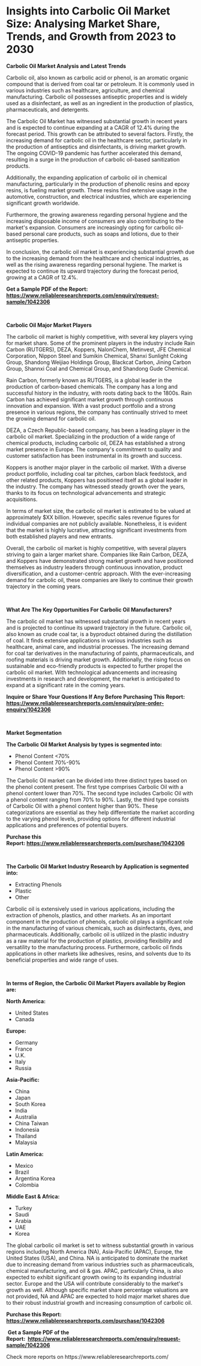 <p><h1>Insights into Carbolic Oil Market Size: Analysing Market Share, Trends, and Growth from 2023 to 2030</h1></p><p><strong>Carbolic Oil Market Analysis and Latest Trends</strong></p>
<p><p>Carbolic oil, also known as carbolic acid or phenol, is an aromatic organic compound that is derived from coal tar or petroleum. It is commonly used in various industries such as healthcare, agriculture, and chemical manufacturing. Carbolic oil possesses antiseptic properties and is widely used as a disinfectant, as well as an ingredient in the production of plastics, pharmaceuticals, and detergents.</p><p>The Carbolic Oil Market has witnessed substantial growth in recent years and is expected to continue expanding at a CAGR of 12.4% during the forecast period. This growth can be attributed to several factors. Firstly, the increasing demand for carbolic oil in the healthcare sector, particularly in the production of antiseptics and disinfectants, is driving market growth. The ongoing COVID-19 pandemic has further accelerated this demand, resulting in a surge in the production of carbolic oil-based sanitization products.</p><p>Additionally, the expanding application of carbolic oil in chemical manufacturing, particularly in the production of phenolic resins and epoxy resins, is fueling market growth. These resins find extensive usage in the automotive, construction, and electrical industries, which are experiencing significant growth worldwide.</p><p>Furthermore, the growing awareness regarding personal hygiene and the increasing disposable income of consumers are also contributing to the market's expansion. Consumers are increasingly opting for carbolic oil-based personal care products, such as soaps and lotions, due to their antiseptic properties.</p><p>In conclusion, the carbolic oil market is experiencing substantial growth due to the increasing demand from the healthcare and chemical industries, as well as the rising awareness regarding personal hygiene. The market is expected to continue its upward trajectory during the forecast period, growing at a CAGR of 12.4%.</p></p>
<p><strong>Get a Sample PDF of the Report:&nbsp; <a href="https://www.reliableresearchreports.com/enquiry/request-sample/1042306">https://www.reliableresearchreports.com/enquiry/request-sample/1042306</a></strong></p>
<p>&nbsp;</p>
<p><strong>Carbolic Oil Major Market Players</strong></p>
<p><p>The carbolic oil market is highly competitive, with several key players vying for market share. Some of the prominent players in the industry include Rain Carbon (RUTGERS), DEZA, Koppers, NalonChem, Metinvest, JFE Chemical Corporation, Nippon Steel and Sumikin Chemical, Shanxi Sunlight Coking Group, Shandong Weijiao Holdings Group, Blackcat Carbon, Jining Carbon Group, Shannxi Coal and Chemical Group, and Shandong Gude Chemical.</p><p>Rain Carbon, formerly known as RUTGERS, is a global leader in the production of carbon-based chemicals. The company has a long and successful history in the industry, with roots dating back to the 1800s. Rain Carbon has achieved significant market growth through continuous innovation and expansion. With a vast product portfolio and a strong presence in various regions, the company has continually strived to meet the growing demand for carbolic oil.</p><p>DEZA, a Czech Republic-based company, has been a leading player in the carbolic oil market. Specializing in the production of a wide range of chemical products, including carbolic oil, DEZA has established a strong market presence in Europe. The company's commitment to quality and customer satisfaction has been instrumental in its growth and success.</p><p>Koppers is another major player in the carbolic oil market. With a diverse product portfolio, including coal tar pitches, carbon black feedstock, and other related products, Koppers has positioned itself as a global leader in the industry. The company has witnessed steady growth over the years, thanks to its focus on technological advancements and strategic acquisitions.</p><p>In terms of market size, the carbolic oil market is estimated to be valued at approximately $XX billion. However, specific sales revenue figures for individual companies are not publicly available. Nonetheless, it is evident that the market is highly lucrative, attracting significant investments from both established players and new entrants.</p><p>Overall, the carbolic oil market is highly competitive, with several players striving to gain a larger market share. Companies like Rain Carbon, DEZA, and Koppers have demonstrated strong market growth and have positioned themselves as industry leaders through continuous innovation, product diversification, and a customer-centric approach. With the ever-increasing demand for carbolic oil, these companies are likely to continue their growth trajectory in the coming years.</p></p>
<p>&nbsp;</p>
<p><strong>What Are The Key Opportunities For Carbolic Oil Manufacturers?</strong></p>
<p><p>The carbolic oil market has witnessed substantial growth in recent years and is projected to continue its upward trajectory in the future. Carbolic oil, also known as crude coal tar, is a byproduct obtained during the distillation of coal. It finds extensive applications in various industries such as healthcare, animal care, and industrial processes. The increasing demand for coal tar derivatives in the manufacturing of paints, pharmaceuticals, and roofing materials is driving market growth. Additionally, the rising focus on sustainable and eco-friendly products is expected to further propel the carbolic oil market. With technological advancements and increasing investments in research and development, the market is anticipated to expand at a significant rate in the coming years.</p></p>
<p><strong>Inquire or Share Your Questions If Any Before Purchasing This Report: <a href="https://www.reliableresearchreports.com/enquiry/pre-order-enquiry/1042306">https://www.reliableresearchreports.com/enquiry/pre-order-enquiry/1042306</a></strong></p>
<p>&nbsp;</p>
<p><strong>Market Segmentation</strong></p>
<p><strong>The Carbolic Oil Market Analysis by types is segmented into:</strong></p>
<p><ul><li>Phenol Content <70%</li><li>Phenol Content 70%-90%</li><li>Phenol Content >90%</li></ul></p>
<p><p>The Carbolic Oil market can be divided into three distinct types based on the phenol content present. The first type comprises Carbolic Oil with a phenol content lower than 70%. The second type includes Carbolic Oil with a phenol content ranging from 70% to 90%. Lastly, the third type consists of Carbolic Oil with a phenol content higher than 90%. These categorizations are essential as they help differentiate the market according to the varying phenol levels, providing options for different industrial applications and preferences of potential buyers.</p></p>
<p><strong>Purchase this Report:&nbsp;<a href="https://www.reliableresearchreports.com/purchase/1042306">https://www.reliableresearchreports.com/purchase/1042306</a></strong></p>
<p>&nbsp;</p>
<p><strong>The Carbolic Oil Market Industry Research by Application is segmented into:</strong></p>
<p><ul><li>Extracting Phenols</li><li>Plastic</li><li>Other</li></ul></p>
<p><p>Carbolic oil is extensively used in various applications, including the extraction of phenols, plastics, and other markets. As an important component in the production of phenols, carbolic oil plays a significant role in the manufacturing of various chemicals, such as disinfectants, dyes, and pharmaceuticals. Additionally, carbolic oil is utilized in the plastic industry as a raw material for the production of plastics, providing flexibility and versatility to the manufacturing process. Furthermore, carbolic oil finds applications in other markets like adhesives, resins, and solvents due to its beneficial properties and wide range of uses.</p></p>
<p>&nbsp;</p>
<p><strong>In terms of Region, the Carbolic Oil Market Players available by Region are:</strong></p>
<p>
    <p> <strong> North America: </strong>
        <ul>
            <li>United States</li>
            <li>Canada</li>
        </ul>
        </p> 
    <p> <strong> Europe: </strong>
        <ul>
            <li>Germany</li>
            <li>France</li>
            <li>U.K.</li>
            <li>Italy</li>
            <li>Russia</li>
        </ul>
        </p> 
    <p> <strong> Asia-Pacific: </strong>
        <ul>
            <li>China</li>
            <li>Japan</li>
            <li>South Korea</li>
            <li>India</li>
            <li>Australia</li>
            <li>China Taiwan</li>
            <li>Indonesia</li>
            <li>Thailand</li>
            <li>Malaysia</li>
        </ul>
        </p> 
    <p> <strong> Latin America: </strong>
        <ul>
            <li>Mexico</li>
            <li>Brazil</li>
            <li>Argentina Korea</li>
            <li>Colombia</li>
        </ul>
        </p> 
    <p> <strong> Middle East & Africa: </strong>
        <ul>
            <li>Turkey</li>
            <li>Saudi</li>
            <li>Arabia</li>
            <li>UAE</li>
            <li>Korea</li>
        </ul>
    </p>
    </p>
<p><p>The global carbolic oil market is set to witness substantial growth in various regions including North America (NA), Asia-Pacific (APAC), Europe, the United States (USA), and China. NA is anticipated to dominate the market due to increasing demand from various industries such as pharmaceuticals, chemical manufacturing, and oil & gas. APAC, particularly China, is also expected to exhibit significant growth owing to its expanding industrial sector. Europe and the USA will contribute considerably to the market's growth as well. Although specific market share percentage valuations are not provided, NA and APAC are expected to hold major market shares due to their robust industrial growth and increasing consumption of carbolic oil.</p></p>
<p><strong>Purchase this Report: <a href="https://www.reliableresearchreports.com/purchase/1042306">https://www.reliableresearchreports.com/purchase/1042306</a></strong></p>
<p>&nbsp;<strong>Get a Sample PDF of the Report:&nbsp;&nbsp;<a href="https://www.reliableresearchreports.com/enquiry/request-sample/1042306">https://www.reliableresearchreports.com/enquiry/request-sample/1042306</a></strong></p>
<p><strong></strong></p>
<p>Check more reports on https://www.reliableresearchreports.com/</p>